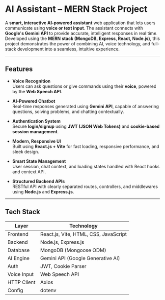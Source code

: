 # AI Assistant – MERN Stack Project

A **smart, interactive AI-powered assistant** web application that lets users communicate using **voice or text input**. The assistant connects with **Google's Gemini API** to provide accurate, intelligent responses in real time. Developed using the **MERN stack (MongoDB, Express, React, Node.js)**, this project demonstrates the power of combining AI, voice technology, and full-stack development into a seamless, intuitive experience.

---

##  Features

- **Voice Recognition**  
  Users can ask questions or give commands using their **voice**, powered by the **Web Speech API**.

- **AI-Powered Chatbot**  
  Real-time responses generated using **Gemini API**, capable of answering questions, solving problems, and chatting contextually.

- **Authentication System**  
  Secure **login/signup** using **JWT (JSON Web Tokens)** and **cookie-based session management**.

- **Modern, Responsive UI**  
  Built using **React.js + Vite** for fast loading, responsive performance, and sleek design.

- **Smart State Management**  
  User session, chat context, and loading states handled with React hooks and context API.

- **Structured Backend APIs**  
  RESTful API with clearly separated routes, controllers, and middlewares using **Node.js** and **Express.js**.

---

##  Tech Stack

| Layer        | Technology                               |
|------------- |------------------------------------------|
| Frontend     | React.js, Vite, HTML, CSS, JavaScript    |
| Backend      | Node.js, Express.js                      |
| Database     | MongoDB (Mongoose ODM)                   |
| AI Engine    | Gemini API (Google Generative AI)        |
| Auth         | JWT, Cookie Parser                       |
| Voice Input  | Web Speech API                           |
| HTTP Client  | Axios                                    |
| Config       | dotenv                                   |




